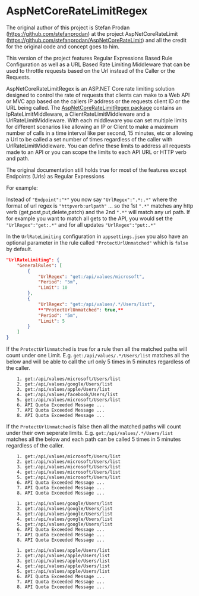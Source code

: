 AspNetCoreRateLimitRegex
==============

The original author of this project is Stefan Prodan (https://github.com/stefanprodan) at the project AspNetCoreRateLimit (https://github.com/stefanprodan/AspNetCoreRateLimit) and all the credit for the original code and concept goes to him.

This version of the project features Regular Expressions Based Rule Configuration as well as a URL Based Rate Limiting Middleware that can be used to throttle requests based on the Url instead of the Caller or the Requests.

AspNetCoreRateLimitRegex is an ASP.NET Core rate limiting solution designed to control the rate of requests that clients can make to a Web API or MVC app based on the callers IP address or the requests client ID or the URL being called.
The [AspNetCoreRateLimitRegex package](https://www.nuget.org/packages/AspNetCoreRateLimitRegex/) contains an IpRateLimitMiddleware, a ClientRateLimitMiddleware and a UrlRateLimitMiddleware.
With each middleware you can set multiple limits for different scenarios like allowing an IP or Client to make a maximum number of calls in a time interval like per second, 15 minutes, etc or allowing a Url to be called a set number of times regardless of the caller with UrlRateLimitMiddleware.
You can define these limits to address all requests made to an API or you can scope the limits to each API URL or HTTP verb and path.

The original documentation still holds true for most of the features except Endpoints (Urls) as Regular Expressions

For example:

Instead of `"Endpoint":"*"` you now say `"UrlRegex":".*:.*"` where the format of url regex is `"httpverb:urlpath"` ... so the 1st `".*"` matches any http verb (get,post,put,delete,patch) and the 2nd `".*"` will match any url path.
If for example you want to match all gets to the API, you would set the `"UrlRegex":"get:.*"` and for all updates `"UrlRegex":"put:.*"`

In the `UrlRateLimiting` configuration in `appsettings.json` you also have an optional parameter in the rule called `"ProtectUrlUnmatched"` which is `false` by default.

```json
"UrlRateLimiting": {
	"GeneralRules": [
		{
			"UrlRegex": "get:/api/values/microsoft",
			"Period": "5m",
			"Limit": 10
		},
		{
			"UrlRegex": "get:/api/values/.*/Users/list",
			**"ProtectUrlUnmatched": true,**
			"Period": "5m",
			"Limit": 5
		}
	]
}
```

If the `ProtectUrlUnmatched` is true for a rule then all the matched paths will count under one Limit. E.g.
`get:/api/values/.*/Users/list` matches all the below and will be able to call the url only 5 times in 5 minutes regardless of the caller.
```
	1. get:/api/values/microsoft/Users/list
	2. get:/api/values/google/Users/list
	3. get:/api/values/apple/Users/list
	4. get:/api/values/facebook/Users/list
	5. get:/api/values/microsoft/Users/list
	6. API Quota Exceeded Message ...
	7. API Quota Exceeded Message ...
	8. API Quota Exceeded Message ...
```

If the `ProtectUrlUnmatched` is false then all the matched paths will count under their own seperate limits. E.g.
`get:/api/values/.*/Users/list` matches all the below and each path can be called 5 times in 5 minutes regardless of the caller.
```
	1. get:/api/values/microsoft/Users/list
	2. get:/api/values/microsoft/Users/list
	3. get:/api/values/microsoft/Users/list
	4. get:/api/values/microsoft/Users/list
	5. get:/api/values/microsoft/Users/list
	6. API Quota Exceeded Message ...
	7. API Quota Exceeded Message ...
	8. API Quota Exceeded Message ...	
	
	1. get:/api/values/google/Users/list
	2. get:/api/values/google/Users/list
	3. get:/api/values/google/Users/list
	4. get:/api/values/google/Users/list
	5. get:/api/values/google/Users/list
	6. API Quota Exceeded Message ...
	7. API Quota Exceeded Message ...
	8. API Quota Exceeded Message ...	
	
	1. get:/api/values/apple/Users/list
	2. get:/api/values/apple/Users/list
	3. get:/api/values/apple/Users/list
	4. get:/api/values/apple/Users/list
	5. get:/api/values/apple/Users/list
	6. API Quota Exceeded Message ...
	7. API Quota Exceeded Message ...
	8. API Quota Exceeded Message ...	
```
